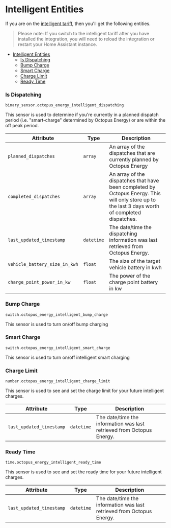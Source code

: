 # Intelligent Entities

If you are on the [intelligent tariff](https://octopus.energy/smart/intelligent-octopus/), then you'll get the following entities.

> Please note: If you switch to the intelligent tariff after you have installed the integration, you will need to reload the integration or restart your Home Assistant instance.

- [Intelligent Entities](#intelligent-entities)
    - [Is Dispatching](#is-dispatching)
    - [Bump Charge](#bump-charge)
    - [Smart Charge](#smart-charge)
    - [Charge Limit](#charge-limit)
    - [Ready Time](#ready-time)

### Is Dispatching

`binary_sensor.octopus_energy_intelligent_dispatching`

This sensor is used to determine if you're currently in a planned dispatch period (i.e. "smart-charge" determined by Octopus Energy) or are within the off peak period.

| Attribute | Type | Description |
|-----------|------|-------------|
| `planned_dispatches` | `array` | An array of the dispatches that are currently planned by Octopus Energy |
| `completed_dispatches` | `array` | An array of the dispatches that have been completed by Octopus Energy. This will only store up to the last 3 days worth of completed dispatches. |
| `last_updated_timestamp` | `datetime` | The date/time the dispatching information was last retrieved from Octopus Energy. |
| `vehicle_battery_size_in_kwh` | `float` | The size of the target vehicle battery in kwh |
| `charge_point_power_in_kw` | `float` | The power of the charge point battery in kw |

### Bump Charge

`switch.octopus_energy_intelligent_bump_charge`

This sensor is used to turn on/off bump charging

### Smart Charge

`switch.octopus_energy_intelligent_smart_charge`

This sensor is used to turn on/off intelligent smart charging

### Charge Limit

`number.octopus_energy_intelligent_charge_limit`

This sensor is used to see and set the charge limit for your future intelligent charges.

| Attribute | Type | Description |
|-----------|------|-------------|
| `last_updated_timestamp` | `datetime` | The date/time the information was last retrieved from Octopus Energy. |

### Ready Time

`time.octopus_energy_intelligent_ready_time`

This sensor is used to see and set the ready time for your future intelligent charges.

| Attribute | Type | Description |
|-----------|------|-------------|
| `last_updated_timestamp` | `datetime` | The date/time the information was last retrieved from Octopus Energy. |